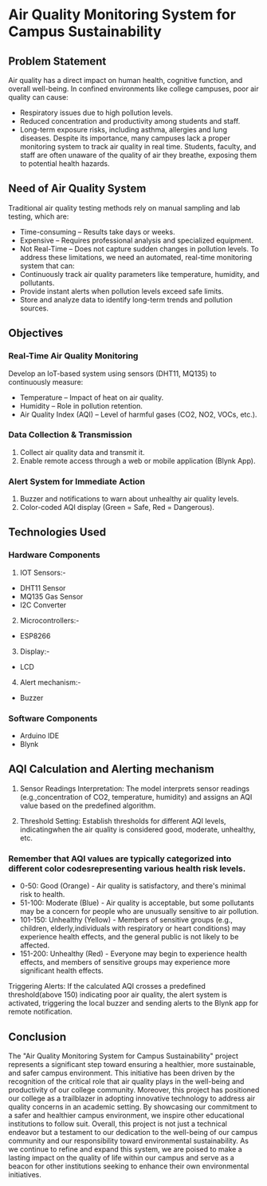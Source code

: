 
# Air Quality Monitoring System for Campus Sustainability

## Problem Statement
Air quality has a direct impact on human health, cognitive function, and overall well-being. In confined environments like college campuses, poor air quality can cause:
- Respiratory issues due to high pollution levels.
- Reduced concentration and productivity among students and staff.
- Long-term exposure risks, including asthma, allergies and lung diseases.
Despite its importance, many campuses lack a proper monitoring system to
track air quality in real time. Students, faculty, and staff are often unaware of
the quality of air they breathe, exposing them to potential health hazards.

## Need of Air Quality System

Traditional air quality testing methods rely on manual sampling and lab testing, which are:
- Time-consuming – Results take days or weeks.
- Expensive – Requires professional analysis and specialized equipment.
- Not Real-Time – Does not capture sudden changes in pollution levels.
To address these limitations, we need an automated, real-time monitoring
system that can:
- Continuously track air quality parameters like temperature, humidity, and pollutants.
- Provide instant alerts when pollution levels exceed safe limits.
- Store and analyze data to identify long-term trends and pollution sources.

## Objectives
### Real-Time Air Quality Monitoring
Develop an IoT-based system using sensors (DHT11, MQ135) to continuously measure: 
- Temperature – Impact of heat on air quality.
- Humidity – Role in pollution retention.
- Air Quality Index (AQI) – Level of harmful gases (CO2, NO2, VOCs, etc.).
### Data Collection & Transmission
1) Collect air quality data and transmit it.
2) Enable remote access through a web or mobile application (Blynk App).
### Alert System for Immediate Action
1) Buzzer and notifications to warn about unhealthy air quality levels.
2) Color-coded AQI display (Green = Safe, Red = Dangerous).

## Technologies Used
### Hardware Components
1) IOT Sensors:-
- DHT11 Sensor
- MQ135 Gas Sensor
- I2C Converter

2) Microcontrollers:-
- ESP8266

3) Display:-
- LCD
4) Alert mechanism:-
- Buzzer

### Software Components
- Arduino IDE
- Blynk

## AQI Calculation and Alerting mechanism
1) Sensor Readings Interpretation: The model interprets sensor readings (e.g.,concentration of CO2, temperature, humidity) and assigns an AQI value based
on the predefined algorithm.

2) Threshold Setting: Establish thresholds for different AQI levels, indicatingwhen the air quality is considered good, moderate, unhealthy, etc.
### Remember that AQI values are typically categorized into different color codesrepresenting various health risk levels.
- 0-50: Good (Orange) - Air quality is satisfactory, and there's minimal risk to health.
- 51-100: Moderate (Blue) - Air quality is acceptable, but some pollutants may be a concern for people who are unusually sensitive to air pollution.
- 101-150: Unhealthy (Yellow) - Members of sensitive groups (e.g., children, elderly,individuals with respiratory or heart conditions) may experience health effects, and the general public is not likely to be affected.
- 151-200: Unhealthy (Red) - Everyone may begin to experience health effects, and members of sensitive groups may experience more significant health effects.

Triggering Alerts: If the calculated AQI crosses a predefined threshold(above 150) indicating poor air quality, the alert system is activated, triggering the local
buzzer and sending alerts to the Blynk app for remote notification.

## Conclusion
The "Air Quality Monitoring System for Campus Sustainability" project represents a significant step toward ensuring a healthier, more sustainable, and
safer campus environment. This initiative has been driven by the recognition of the critical role that air quality plays in the well-being and productivity of our college community.
Moreover, this project has positioned our college as a trailblazer in adopting innovative technology to address air quality concerns in an academic setting. By
showcasing our commitment to a safer and healthier campus environment, we inspire other educational institutions to follow suit.
Overall, this project is not just a technical endeavor but a testament to our dedication to the well-being of our campus community and our responsibility toward environmental sustainability. As we continue to refine and expand this system, we are poised to make a lasting impact on the quality of life within our
campus and serve as a beacon for other institutions seeking to enhance their own environmental initiatives.